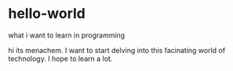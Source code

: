 # hello-world
what i want to learn in programming

hi its menachem. I want to start delving into this facinating world of technology. I hope to learn a lot.
